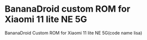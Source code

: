 BananaDroid custom ROM for Xiaomi 11 lite NE 5G
==============================

BananaDroid Custom ROM for Xiaomi 11 lite NE 5G(code name lisa)


